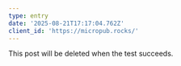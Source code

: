 ```yaml
---
type: entry
date: '2025-08-21T17:17:04.762Z'
client_id: 'https://micropub.rocks/'
---
```

This post will be deleted when the test succeeds.
